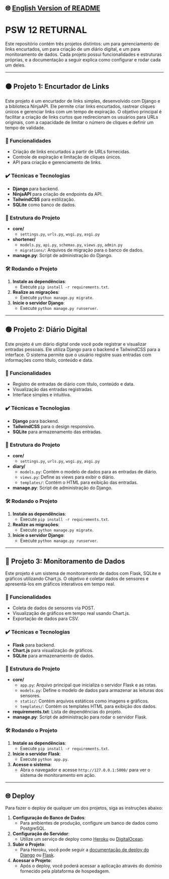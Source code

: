 ## 🌐 [English Version of README](README_EN.md)

# PSW 12 RETURNAL

Este repositório contém três projetos distintos: um para gerenciamento de links encurtados, um para criação de um diário digital, e um para monitoramento de dados. Cada projeto possui funcionalidades e estruturas próprias, e a documentação a seguir explica como configurar e rodar cada um deles.

---

## 🟠 Projeto 1: Encurtador de Links

Este projeto é um encurtador de links simples, desenvolvido com Django e a biblioteca NinjaAPI. Ele permite criar links encurtados, rastrear cliques únicos e gerenciar links com um tempo de expiração. O objetivo principal é facilitar a criação de links curtos que redirecionam os usuários para URLs originais, com a capacidade de limitar o número de cliques e definir um tempo de validade.

### 🔨 Funcionalidades

- Criação de links encurtados a partir de URLs fornecidas.
- Controle de expiração e limitação de cliques únicos.
- API para criação e gerenciamento de links.

### ✔️ Técnicas e Tecnologias

- **Django** para backend.
- **NinjaAPI** para criação de endpoints da API.
- **TailwindCSS** para estilização.
- **SQLite** como banco de dados.

### 📁 Estrutura do Projeto

- **core/**
    - `settings.py`, `urls.py`, `wsgi.py`, `asgi.py`
- **shortener/**
    - `models.py`, `api.py`, `schemas.py`, `views.py`, `admin.py`
    - `migrations/`: Arquivos de migração para o banco de dados.
- **manage.py**: Script de administração do Django.

### 🛠️ Rodando o Projeto

1. **Instale as dependências**:
    - Execute `pip install -r requirements.txt`.
2. **Realize as migrações**:
    - Execute `python manage.py migrate`.
3. **Inicie o servidor Django**:
    - Execute `python manage.py runserver`.

---

## 🟢 Projeto 2: Diário Digital

Este projeto é um diário digital onde você pode registrar e visualizar entradas pessoais. Ele utiliza Django para o backend e TailwindCSS para a interface. O sistema permite que o usuário registre suas entradas com informações como título, conteúdo e data.

### 🔨 Funcionalidades

- Registro de entradas de diário com título, conteúdo e data.
- Visualização das entradas registradas.
- Interface simples e intuitiva.

### ✔️ Técnicas e Tecnologias

- **Django** para backend.
- **TailwindCSS** para o design responsivo.
- **SQLite** para armazenamento das entradas.

### 📁 Estrutura do Projeto

- **core/**
    - `settings.py`, `urls.py`, `wsgi.py`, `asgi.py`
- **diary/**
    - `models.py`: Contém o modelo de dados para as entradas de diário.
    - `views.py`: Define as views para exibir o diário.
    - `templates/`: Contém o HTML para exibição das entradas.
- **manage.py**: Script de administração do Django.

### 🛠️ Rodando o Projeto

1. **Instale as dependências**:
    - Execute `pip install -r requirements.txt`.
2. **Realize as migrações**:
    - Execute `python manage.py migrate`.
3. **Inicie o servidor Django**:
    - Execute `python manage.py runserver`.

---

## 🔵 Projeto 3: Monitoramento de Dados

Este projeto é um sistema de monitoramento de dados com Flask, SQLite e gráficos utilizando Chart.js. O objetivo é coletar dados de sensores e apresentá-los em gráficos interativos em tempo real.

### 🔨 Funcionalidades

- Coleta de dados de sensores via POST.
- Visualização de gráficos em tempo real usando Chart.js.
- Exportação de dados para CSV.

### ✔️ Técnicas e Tecnologias

- **Flask** para backend.
- **Chart.js** para visualização de gráficos.
- **SQLite** para armazenamento de dados.

### 📁 Estrutura do Projeto

- **core/**
    - `app.py`: Arquivo principal que inicializa o servidor Flask e as rotas.
    - `models.py`: Define o modelo de dados para armazenar as leituras dos sensores.
    - `static/`: Contém arquivos estáticos como imagens e gráficos.
    - `templates/`: Contém os templates HTML para exibição dos dados.
- **requirements.txt**: Lista de dependências do projeto.
- **manage.py**: Script de administração para rodar o servidor Flask.

### 🛠️ Rodando o Projeto

1. **Instale as dependências**:
    - Execute `pip install -r requirements.txt`.
2. **Inicie o servidor Flask**:
    - Execute `python app.py`.
3. **Acesse o sistema**:
    - Abra o navegador e acesse `http://127.0.0.1:5000/` para ver o sistema de monitoramento em ação.

---

## 🌐 Deploy

Para fazer o deploy de qualquer um dos projetos, siga as instruções abaixo:

1. **Configuração do Banco de Dados**:
    - Para ambientes de produção, configure um banco de dados como PostgreSQL.
2. **Configuração do Servidor**:
    - Utilize um serviço de deploy como [Heroku](https://www.heroku.com/) ou [DigitalOcean](https://www.digitalocean.com/).
3. **Subir o Projeto**:
    - Para Heroku, você pode seguir a [documentação de deploy do Django](https://devcenter.heroku.com/articles/django-app-configuration) ou [Flask](https://devcenter.heroku.com/articles/getting-started-with-python).
4. **Acessar o Projeto**:
    - Após o deploy, você poderá acessar a aplicação através do domínio fornecido pela plataforma de hospedagem.
